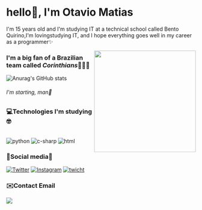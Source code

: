 # hello👋, I'm Otavio Matias
<p> I'm 15 years old and I'm studying IT at a technical school called Bento Quirino,I'm lovingstudying IT, and I hope everything goes well in my career as a programmer✨</p>

<img src="https://a.espncdn.com/combiner/i?img=/i/teamlogos/soccer/500/874.png" min-width="400px" max-width="270px" width="270px" align="right" >

### I'm a big fan of a Brazilian team called *Corinthians*🦅🖤🤍

![Anurag's GitHub stats](https://github-readme-stats.vercel.app/api?username=Kotaviozx1n&show_icons=true&theme=dracula)
###### I'm starting, man🥺

### 💻Technologies I'm studying🤓

<div style="display:inline_block"><br/>
<img aling="center" alt="python" src="https://img.shields.io/badge/Python-3776AB?style=for-the-badge&logo=python&logoColor=white"/>
<img aling="center" alt="c-sharp" src="https://img.shields.io/badge/C%23-239120?style=for-the-badge&logo=c-sharp&logoColor=white"/>
<img aling="center" alt="html" src="https://img.shields.io/badge/HTML-239120?style=for-the-badge&logo=html5&logoColor=white"/>
  
### 🚩Social media👀
  
[![Twitter](https://img.shields.io/badge/Twitter-1DA1F2?style=for-the-badge&logo=twitter&logoColor=white)](https://twitter.com/VaporishGnome95)
[![Instagram](https://img.shields.io/badge/Instagram-E4405F?style=for-the-badge&logo=instagram&logoColor=white)](https://instagram.com/otaviozx1n)
[![twicht](https://img.shields.io/badge/Twitch-9146FF?style=for-the-badge&logo=twitch&logoColor=white)](https://www.twitch.tv/kotaviozx1n)

### ✉️Contact Email
 </a>
 <a href="mailto:otaviomed2008@gmail.com" target="_blank" alt="Linkedin">
    <img src="https://img.shields.io/badge/Email-1C1C1C?style=for-the-badge&logo=gmail&logoColor=8A2BE2"/>
  </a>
